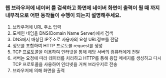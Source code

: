 ### 웹 브라우저에 네이버 를 검색하고 화면에 네이버 화면이 출력이 될 때 까지 내부적으로 어떤 동작들이 수행이 되는지 설명해주세요.

1. 브라우저에 URL 주소 입력
2. 도메인 네임을 DNS(Domain Name Server)에서 검색
3. DNS에서 매칭된 IP주소로 사용자의 요청 URL정보를 전달
4. 정보를 조합하여 HTTP 프로토콜 request를 생성
5. TCP 프로토콜을 이용하여 인터넷을 통해 해당 서버의 컴퓨터에게 전달
6. 서버는 요청에 따라 데이터를 처리하고 HTTP를 통해 응답 메세지를 생성하고 다시 TCP 프로토콜을 사용하여 인터넷을 거쳐 브라우저로 전송
7. 브라우저에 의해 화면을 출력